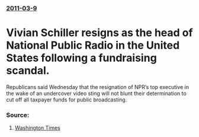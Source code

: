 ### [2011-03-9](/news/2011/03/9/index.md)

# Vivian Schiller resigns as the head of National Public Radio in the United States following a fundraising scandal. 

Republicans said Wednesday that the resignation of NPR&#8217;s top executive in the wake of an undercover video sting will not blunt their determination to cut off all taxpayer funds for public broadcasting.


### Source:

1. [Washington Times](http://www.washingtontimes.com/news/2011/mar/9/npr-chief-ousted-after-video-released/#)
